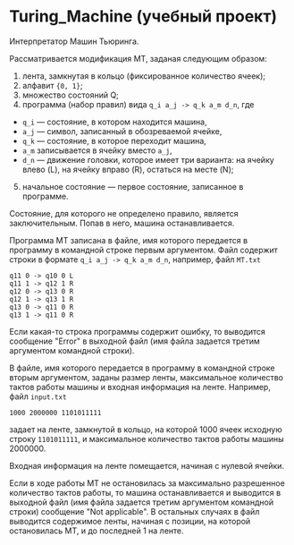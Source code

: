 # Turing_Machine (учебный проект)

Интерпретатор Машин Тьюринга.

Рассматривается модификация МТ, заданая следующим образом:

1. лента, замкнутая в кольцо (фиксированное количество ячеек);
2. алфавит `{0, 1}`;
3. множество состояний Q;
4. программа (набор правил) вида `q_i a_j -> q_k a_m d_n`, где 
* `q_i` — состояние, в котором находится машина, 
* `a_j` — символ, записанный в обозреваемой ячейке, 
* `q_k` — состояние, в которое переходит машина,
* `a_m` записывается в ячейку вместо `a_j`,
* `d_n` — движение головки, которое имеет три варианта: на ячейку влево (L), на ячейку вправо (R), остаться на месте (N);
5. начальное состояние — первое состояние, записанное в программе.

Состояние, для которого не определено правило, является заключительным. Попав в него, машина останавливается.

Программа МТ записана в файле, имя которого передается в программу в командной строке первым аргументом. Файл содержит строки в формате `q_i a_j -> q_k a_m d_n`, например, файл `MT.txt`
```
q11 0 -> q10 0 L 
q11 1 -> q12 1 R 
q12 0 -> q13 0 R 
q12 1 -> q13 1 R 
q13 0 -> q11 0 R 
q13 1 -> q11 0 R 
```
Если какая-то строка программы содержит ошибку, то выводится сообщение "Error" в выходной файл (имя файла задается третим аргументом командной строки).

В файле, имя которого передается в программу в командной строке вторым аргументом, заданы размер ленты, максимальное количество тактов работы машины и входная информация на ленте. 
Например, файл `input.txt` 
```
1000 2000000 1101011111
```
задает на ленте, замкнутой в кольцо, на которой 1000 ячеек исходную строку `1101011111`, и максимальное количество тактов работы машины 2000000.

Входная информация на ленте помещается, начиная с нулевой ячейки.

Если в ходе работы МТ не остановилась за максимально разрешенное количество тактов работы, то машина останавливается и выводится в выходной файл (имя файла задается третим аргументом командной строки) сообщение "Not applicable".
В остальных случаях в файл выводится содержимое ленты, начиная с позиции, на которой остановилась МТ, и до последней 1 на ленте.
